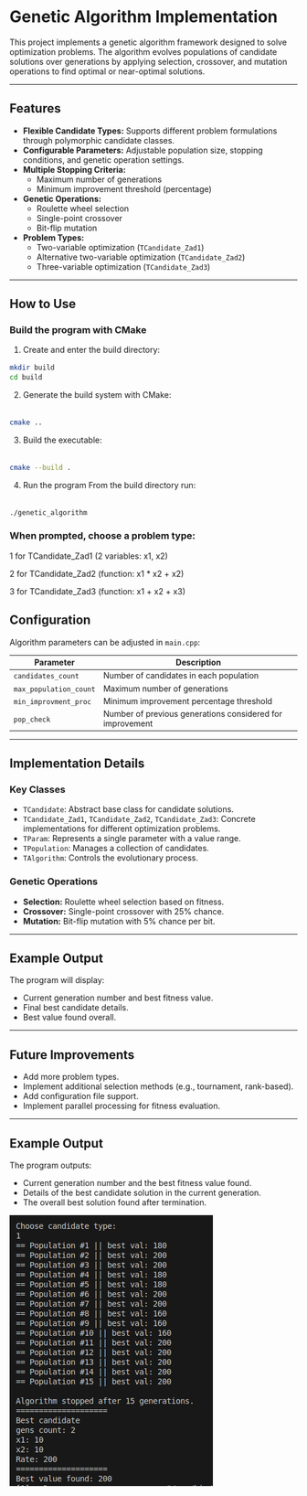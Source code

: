 # Genetic Algorithm Implementation

This project implements a genetic algorithm framework designed to solve optimization problems. The algorithm evolves populations of candidate solutions over generations by applying selection, crossover, and mutation operations to find optimal or near-optimal solutions.

---

## Features

- **Flexible Candidate Types:** Supports different problem formulations through polymorphic candidate classes.
- **Configurable Parameters:** Adjustable population size, stopping conditions, and genetic operation settings.
- **Multiple Stopping Criteria:**
  - Maximum number of generations
  - Minimum improvement threshold (percentage)
- **Genetic Operations:**
  - Roulette wheel selection
  - Single-point crossover
  - Bit-flip mutation
- **Problem Types:**
  - Two-variable optimization (`TCandidate_Zad1`)
  - Alternative two-variable optimization (`TCandidate_Zad2`)
  - Three-variable optimization (`TCandidate_Zad3`)

---

## How to Use

### Build the program with CMake

1. Create and enter the build directory:

```bash
mkdir build
cd build
```
2. Generate the build system with CMake:

```bash

cmake ..
```
3. Build the executable:

```bash

cmake --build .
```
4. Run the program
From the build directory run:

```bash

./genetic_algorithm
```
### When prompted, choose a problem type:

1 for TCandidate_Zad1 (2 variables: x1, x2)

2 for TCandidate_Zad2 (function: x1 * x2 + x2)

3 for TCandidate_Zad3 (function: x1 + x2 + x3)

## Configuration

Algorithm parameters can be adjusted in `main.cpp`:

| Parameter             | Description                                  |
|-----------------------|----------------------------------------------|
| `candidates_count`    | Number of candidates in each population      |
| `max_population_count`| Maximum number of generations                 |
| `min_improvment_proc` | Minimum improvement percentage threshold     |
| `pop_check`           | Number of previous generations considered for improvement |

---

## Implementation Details

### Key Classes

- `TCandidate`: Abstract base class for candidate solutions.
- `TCandidate_Zad1`, `TCandidate_Zad2`, `TCandidate_Zad3`: Concrete implementations for different optimization problems.
- `TParam`: Represents a single parameter with a value range.
- `TPopulation`: Manages a collection of candidates.
- `TAlgorithm`: Controls the evolutionary process.

### Genetic Operations

- **Selection:** Roulette wheel selection based on fitness.
- **Crossover:** Single-point crossover with 25% chance.
- **Mutation:** Bit-flip mutation with 5% chance per bit.

---

## Example Output

The program will display:

- Current generation number and best fitness value.
- Final best candidate details.
- Best value found overall.

---

## Future Improvements

- Add more problem types.
- Implement additional selection methods (e.g., tournament, rank-based).
- Add configuration file support.
- Implement parallel processing for fitness evaluation.

---

## Example Output

The program outputs:

- Current generation number and the best fitness value found.
- Details of the best candidate solution in the current generation.
- The overall best solution found after termination.

![Example output screenshot](assets/demoss)
